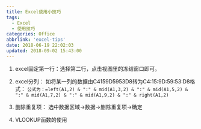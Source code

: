 ```yaml
---
title: Excel使用小技巧
tags:
  - Excel
  - 使用技巧
categories: Office
abbrlink: 'excel-tips'
date: 2018-06-19 22:02:03
updated: 2018-09-02 15:43:00
---
```


1. excel固定第一行：选择第二行，点击视图里的冻结窗口即可。

2. excel分列：
	如将某一列的数据由C4159D5953D8转为C4:15:9D:59:53:D8格式：
	```公式为：=left(A1,2) & ":" & mid(A1,3,2) & ":" & mid(A1,5,2) & ":" & mid(A1,7,2) & ":" & mid(A1,9,2) & ":" & right(A1,2)```

3. 删除重复项：
    选中数据区域->数据->删除重复项->确定
    
4. VLOOKUP函数的使用